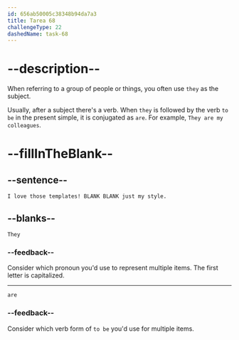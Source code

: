```yaml
---
id: 656ab50005c38348b94da7a3
title: Tarea 68
challengeType: 22
dashedName: task-68
---
```


# --description--

When referring to a group of people or things, you often use `they` as the subject.

Usually, after a subject there's a verb. When `they` is followed by the verb `to be` in the present simple, it is conjugated as `are`. For example, `They are my colleagues`.

# --fillInTheBlank--

## --sentence--

`I love those templates! BLANK BLANK just my style.`

## --blanks--

`They`

### --feedback--

Consider which pronoun you'd use to represent multiple items. The first letter is capitalized.

---

`are`

### --feedback--

Consider which verb form of `to be` you'd use for multiple items.

